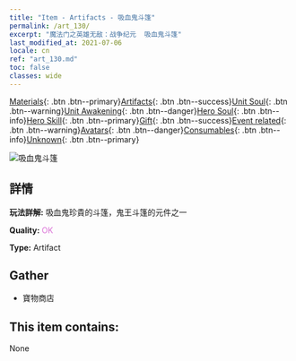 ```yaml
---
title: "Item - Artifacts - 吸血鬼斗篷"
permalink: /art_130/
excerpt: "魔法门之英雄无敌：战争纪元  吸血鬼斗篷"
last_modified_at: 2021-07-06
locale: cn
ref: "art_130.md"
toc: false
classes: wide
---
```

 [Materials](/ItemsCN/){: .btn .btn--primary}[Artifacts](/ItemsCN/Artifacts/){: .btn .btn--success}[Unit Soul](/ItemsCN/UnitSoul/){: .btn .btn--warning}[Unit Awakening](/ItemsCN/UnitAwakening/){: .btn .btn--danger}[Hero Soul](/ItemsCN/HeroSoul/){: .btn .btn--info}[Hero Skill](/ItemsCN/HeroSkill/){: .btn .btn--primary}[Gift](/ItemsCN/Gift/){: .btn .btn--success}[Event related](/ItemsCN/Events/){: .btn .btn--warning}[Avatars](/ItemsCN/Avatars/){: .btn .btn--danger}[Consumables](/ItemsCN/Consumables/){: .btn .btn--info}[Unknown](/ItemsCN/Unknown/){: .btn .btn--primary}

 ![吸血鬼斗篷](/images/t/artifact_40322.png)

## 詳情
 **玩法詳解:** 吸血鬼珍貴的斗篷，鬼王斗篷的元件之一

 **Quality:** <span style="color: #DA70D6">OK</span>

 **Type:** Artifact

## Gather

*    寶物商店 

## This item contains:

  None

